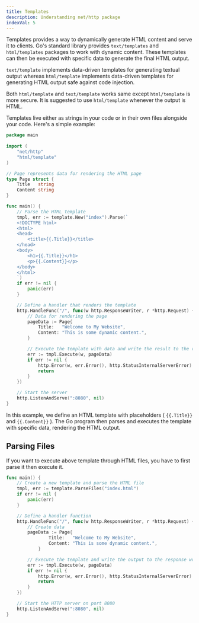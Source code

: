 ```yaml
---
title: Templates
description: Understanding net/http package
indexVal: 5
---
```

Templates provides a way to dynamically generate HTML content and serve it to clients. Go's standard library provides `text/templates` and `html/templates` packages to work with dynamic content. These templates can then be executed with specific data to generate the final HTML output.

`text/template` implements data-driven templates for generating textual output whereas `html/template` implements data-driven templates for generating HTML output safe against code injection.

Both `html/template` and `text/template` works same except `html/template` is more secure. It is suggested to use `html/template` whenever the output is HTML.

Templates live either as strings in your code or in their own files alongside your code.
Here's a simple example:
```go
package main
    
import (
	"net/http"
	"html/template"
)

// Page represents data for rendering the HTML page
type Page struct {
	Title   string
	Content string
}

func main() {
	// Parse the HTML template
	tmpl, err := template.New("index").Parse(`
	<!DOCTYPE html>
	<html>
	<head>
		<title>{{.Title}}</title>
	</head>
	<body>
		<h1>{{.Title}}</h1>
		<p>{{.Content}}</p>
	</body>
	</html>
	`)
	if err != nil {
		panic(err)
	}

	// Define a handler that renders the template
	http.HandleFunc("/", func(w http.ResponseWriter, r *http.Request) {
		// Data for rendering the page
		pageData := Page{
			Title:   "Welcome to My Website",
			Content: "This is some dynamic content.",
		}

		// Execute the template with data and write the result to the response
		err := tmpl.Execute(w, pageData)
		if err != nil {
			http.Error(w, err.Error(), http.StatusInternalServerError)
			return
		}
	})

	// Start the server
	http.ListenAndServe(":8080", nil)
}
```
In this example, we define an HTML template with placeholders ( `{{.Title}}` and `{{.Content}}` ). The Go program then parses and executes the template with specific data, rendering the HTML output.

## Parsing Files
If you want to execute above template through HTML files, you have to first parse it then execute it.

```go
func main() {
	// Create a new template and parse the HTML file
	tmpl, err := template.ParseFiles("index.html")
	if err != nil {
		panic(err)
	}

	// Define a handler function
	http.HandleFunc("/", func(w http.ResponseWriter, r *http.Request) {
		// Create data
		pageData := Page{
    			Title:   "Welcome to My Website",
    			Content: "This is some dynamic content.",
    		}

		// Execute the template and write the output to the response writer
		err := tmpl.Execute(w, pageData)
		if err != nil {
			http.Error(w, err.Error(), http.StatusInternalServerError)
			return
		}
	})

	// Start the HTTP server on port 8080
	http.ListenAndServe(":8080", nil)
}
```


